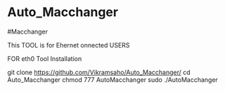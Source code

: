 # Auto_Macchanger
#Macchanger

This TOOL is for Ehernet onnected USERS

FOR eth0
Tool Installation



git clone https://github.com/Vikramsaho/Auto_Macchanger/
cd Auto_Macchanger
chmod 777 AutoMacchanger
sudo ./AutoMacchanger



 
